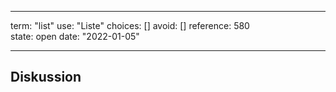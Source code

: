 
---
term:      "list"
use:       "Liste"
choices:   []
avoid:     []
reference: 580        
state:     open
date:      "2022-01-05"

---

## Diskussion

